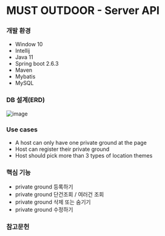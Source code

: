 # MUST OUTDOOR - Server API

### 개발 환경
- Window 10
- Intellij
- Java 11
- Spring boot 2.6.3 
- Maven
- Mybatis
- MySQL

### DB 설계(ERD)
![image](https://user-images.githubusercontent.com/80879782/155894084-bf8b1e5b-2688-4f16-bd84-bc4d334cab93.png)


### Use cases
- A host can only have one private ground at the page
- Host can register their private ground
- Host should pick more than 3 types of location themes

### 핵심 기능
- private ground 등록하기
- private ground 단건조회 / 여러건 조회
- private ground 삭제 또는 숨기기
- private ground 수정하기

### 참고문헌
